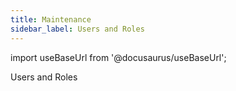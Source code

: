 ```yaml
---
title: Maintenance
sidebar_label: Users and Roles
---
```


import useBaseUrl from '@docusaurus/useBaseUrl'; 

<span className="hero__title">Users and Roles</span>